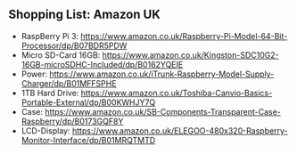 ## Shopping List: Amazon UK

* RaspBerry Pi 3: https://www.amazon.co.uk/Raspberry-Pi-Model-64-Bit-Processor/dp/B07BDR5PDW
* Micro SD-Card 16GB: https://www.amazon.co.uk/Kingston-SDC10G2-16GB-microSDHC-Included/dp/B0162YQEIE
* Power: https://www.amazon.co.uk/iTrunk-Raspberry-Model-Supply-Charger/dp/B01MFFSPHE
* 1TB Hard Drive: https://www.amazon.co.uk/Toshiba-Canvio-Basics-Portable-External/dp/B00KWHJY7Q
* Case: https://www.amazon.co.uk/SB-Components-Transparent-Case-Raspberry/dp/B0173GQF8Y
* LCD-Display: https://www.amazon.co.uk/ELEGOO-480x320-Raspberry-Monitor-Interface/dp/B01MRQTMTD